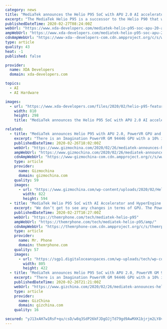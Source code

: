 ```yaml
---
category: news
title: "MediaTek announces the Helio P95 SoC with APU 2.0 AI accelerator, HyperEngine game technology, and more"
excerpt: "The MediaTek Helio P95 is a successor to the Helio P90 that was launched back in December 2018 and brings along several improvements across GPU, camera, connectivity, and AI. By and large, the Helio P95 isn’t a drastic upgrade over its predecessor. It continues to employ the same CPU architecture, featuring 2x ARM Cortex-A75 performance cores ..."
publishedDateTime: 2020-02-27T08:24:00Z
webUrl: "https://www.xda-developers.com/mediatek-helio-p95-soc-apu-20-ai-accelerator-hyperengine-game-technology/"
ampWebUrl: "https://www.xda-developers.com/mediatek-helio-p95-soc-apu-20-ai-accelerator-hyperengine-game-technology/amp/"
cdnAmpWebUrl: "https://www-xda--developers-com.cdn.ampproject.org/c/s/www.xda-developers.com/mediatek-helio-p95-soc-apu-20-ai-accelerator-hyperengine-game-technology/amp/"
type: article
quality: 43
heat: -1
published: false

provider:
  name: XDA Developers
  domain: xda-developers.com

topics:
  - AI
  - AI Hardware

images:
  - url: "https://www.xda-developers.com/files/2020/02/helio-p95-feature-810x298_c.jpg"
    width: 810
    height: 298
    title: "MediaTek announces the Helio P95 SoC with APU 2.0 AI accelerator, HyperEngine game technology, and more"

related:
  - title: "MediaTek announces Helio P95 with APU 2.0, PowerVR GPU and more"
    excerpt: "There is an Imagination PowerVR GM 94446 GPU with a 10% improvement in performance over the last generation ... The processor has a triple ISP with 14-bit RAW and 10-bit YUV processing. It also has AI-camera enhancements such as AI-NR low-light photography, 5-person human pose tracking, multiple objects and scene identification, and AI depth ..."
    publishedDateTime: 2020-02-26T18:02:00Z
    webUrl: "https://www.gizmochina.com/2020/02/26/mediatek-announces-helio-p95-with-apu-2-0-powervr-gpu-and-more/"
    ampWebUrl: "https://www.gizmochina.com/2020/02/26/mediatek-announces-helio-p95-with-apu-2-0-powervr-gpu-and-more/?amp"
    cdnAmpWebUrl: "https://www-gizmochina-com.cdn.ampproject.org/c/s/www.gizmochina.com/2020/02/26/mediatek-announces-helio-p95-with-apu-2-0-powervr-gpu-and-more/?amp"
    type: article
    provider:
      name: Gizmochina
      domain: gizmochina.com
    quality: 59
    images:
      - url: "https://www.gizmochina.com/wp-content/uploads/2020/02/Helio-P95.png"
        width: 822
        height: 594
  - title: "MediaTek Helio P95 SoC with AI Accelerator and HyperEngine gaming launched"
    excerpt: "We don’t get to see any changes in terms of GPU. The PowerVR GM 9446 GPU is now improved to offer 10% better performance. The AI processing unit has also received a 10% performance gain. The Helio P95 supports the triple Image Signal Processor. OEMs get to include either a single 64MP sensor or up to 24MP and 16MP in dual camera setup."
    publishedDateTime: 2020-02-27T10:27:00Z
    webUrl: "https://themrphone.com/tech/mediatek-helio-p95"
    ampWebUrl: "https://themrphone.com/tech/mediatek-helio-p95/amp/"
    cdnAmpWebUrl: "https://themrphone-com.cdn.ampproject.org/c/s/themrphone.com/tech/mediatek-helio-p95/amp/"
    type: article
    provider:
      name: Mr. Phone
      domain: themrphone.com
    quality: 57
    images:
      - url: "https://sgp1.digitaloceanspaces.com/wp-uploads/tech/wp-content/uploads/2020/02/27152338/Helio-p95-featured-image.png"
        width: 805
        height: 422
  - title: "MediaTek announces Helio P95 SoC with APU 2.0, PowerVR GM 94446 GPU and more"
    excerpt: "There is an Imagination PowerVR GM 94446 GPU with a 10% improvement in performance over the ... The SoC has a triple ISP with 14-bit RAW and 10-bit YUV processing. It also has AI-camera enhancements such as AI-NR low-light photography, 5-person human ..."
    publishedDateTime: 2020-02-26T21:21:00Z
    webUrl: "https://www.gizchina.com/2020/02/26/mediatek-announces-helio-p95-soc-with-apu-2-0-powervr-gpu/"
    type: article
    provider:
      name: GizChina
      domain: gizchina.com
    quality: 16

secured: "yJ13xAH7w1RsF+qu/csD/w8q3SdP26kFJDgOJjTd79gd9AwMXK1bjrjm2LY8vbx4oSLH3c5HL4BK/ptEJ0qcWnJBYcB2ScjymUUsNUalBJta0kZfgsvgL+8Hg4Egoocz1KkVp6gdHVpGNR5lOS4aeudtzYswFMEVb1/5I9Fp6MZSWxQwv3OY9jkAAGr9GFxxoYwBnkrBHS3nK3nkwIUKbE9GZC8FNxGl9aBZohTYVn+EuuKrcXdWt4SwCNAc0yQhRgwx9SXvVt2fmu7qGfv8MHL6KuHqXKi+qDhsTMv5g6ExHiW+fzctSPvP4szhghDOfv8KMqN20AAot7Gi9yNKQuBD7wX2FFyJdhV5xqJjhiQLAObE3GtDvO2pxsEBWC9nbp7UAIBIImYVVhxcceFcaf3zQrh7CJrbNzwA5iINiIfsi8GJNodZmQHDUZ53QrQ+PomeL16x7t4bo2qi+LauksR0LVzWCVxaPwvPsd5EdLY=;OdDRQdwSiSa2k+tMA+cjzQ=="
---
```


